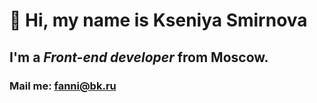# 👋 Hi, my name is **Kseniya Smirnova**
## I'm a *Front-end developer* from Moscow.
### Mail me: fanni@bk.ru



